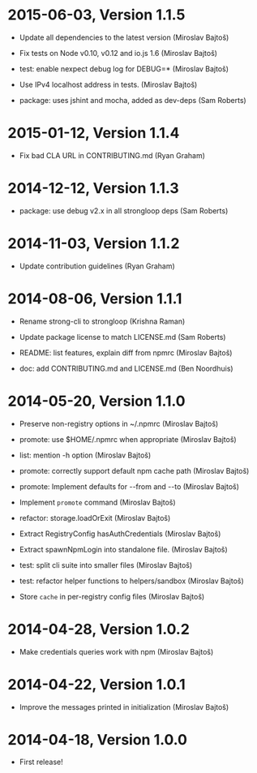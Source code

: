 2015-06-03, Version 1.1.5
=========================

 * Update all dependencies to the latest version (Miroslav Bajtoš)

 * Fix tests on Node v0.10, v0.12 and io.js 1.6 (Miroslav Bajtoš)

 * test: enable nexpect debug log for DEBUG=* (Miroslav Bajtoš)

 * Use IPv4 localhost address in tests. (Miroslav Bajtoš)

 * package: uses jshint and mocha, added as dev-deps (Sam Roberts)


2015-01-12, Version 1.1.4
=========================

 * Fix bad CLA URL in CONTRIBUTING.md (Ryan Graham)


2014-12-12, Version 1.1.3
=========================

 * package: use debug v2.x in all strongloop deps (Sam Roberts)


2014-11-03, Version 1.1.2
=========================

 * Update contribution guidelines (Ryan Graham)


2014-08-06, Version 1.1.1
=========================

 * Rename strong-cli to strongloop (Krishna Raman)

 * Update package license to match LICENSE.md (Sam Roberts)

 * README: list features, explain diff from npmrc (Miroslav Bajtoš)

 * doc: add CONTRIBUTING.md and LICENSE.md (Ben Noordhuis)


2014-05-20, Version 1.1.0
=========================

 * Preserve non-registry options in ~/.npmrc (Miroslav Bajtoš)

 * promote: use $HOME/.npmrc when appropriate (Miroslav Bajtoš)

 * list: mention -h option (Miroslav Bajtoš)

 * promote: correctly support default npm cache path (Miroslav Bajtoš)

 * promote: Implement defaults for --from and --to (Miroslav Bajtoš)

 * Implement `promote` command (Miroslav Bajtoš)

 * refactor: storage.loadOrExit (Miroslav Bajtoš)

 * Extract RegistryConfig hasAuthCredentials (Miroslav Bajtoš)

 * Extract spawnNpmLogin into standalone file. (Miroslav Bajtoš)

 * test: split cli suite into smaller files (Miroslav Bajtoš)

 * test: refactor helper functions to helpers/sandbox (Miroslav Bajtoš)

 * Store `cache` in per-registry config files (Miroslav Bajtoš)


2014-04-28, Version 1.0.2
=========================

 * Make credentials queries work with npm (Miroslav Bajtoš)


2014-04-22, Version 1.0.1
=========================

 * Improve the messages printed in initialization (Miroslav Bajtoš)


2014-04-18, Version 1.0.0
=========================

 * First release!
